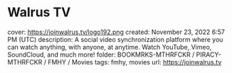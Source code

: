 # Walrus TV

cover: https://joinwalrus.tv/logo192.png
created: November 23, 2022 6:57 PM (UTC)
description: A social video synchronization platform where you can watch anything, with anyone, at anytime. Watch YouTube, Vimeo, SoundCloud, and much more!
folder: BOOKMRKS-MTHRFCKR / PIRACY-MTHRFCKR / FMHY / Movies
tags: fmhy, movies
url: https://joinwalrus.tv